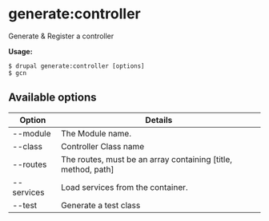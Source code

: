 # generate:controller
Generate & Register a controller

**Usage:**
```
$ drupal generate:controller [options]
$ gcn  
```

## Available options
Option | Details
-------|-------------
--module | The Module name.
--class | Controller Class name
--routes | The routes, must be an array containing [title, method, path]
--services | Load services from the container.
--test | Generate a test class
